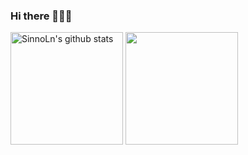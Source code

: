 ### Hi there 👋👋👋

<a href="https://github.com/SinnoLn"><img align="center" style="height:180px" src="https://github-readme-stats.vercel.app/api?username=SinnoLn&show_icons=true&include_all_commits=true&theme=dracula" alt="SinnoLn's github stats" /></a>
<a href="https://github.com/SinnoLn"><img align="center" style="height:180px" src="https://github-readme-stats.vercel.app/api/top-langs/?username=SinnoLn&layout=compact&theme=dracula&hide=jupyter%20notebook" /></a>

<!-- [![Solved.ac Profile](http://mazassumnida.wtf/api/v2/generate_badge?boj=jiny_0609)](https://solved.ac/jiny_0609/) --!>

<!--
**SinnoLn/SinnoLn** is a ✨ _special_ ✨ repository because its `README.md` (this file) appears on your GitHub profile.

Here are some ideas to get you started:

- 🔭 I’m currently working on ...
- 🌱 I’m currently learning ...
- 👯 I’m looking to collaborate on ...
- 🤔 I’m looking for help with ...
- 💬 Ask me about ...
- 📫 How to reach me: ...
- 😄 Pronouns: ...
- ⚡ Fun fact: ...
-->
